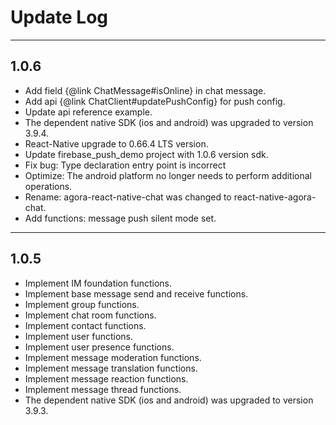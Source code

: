 # Update Log

---

## 1.0.6

- Add field {@link ChatMessage#isOnline} in chat message.
- Add api {@link ChatClient#updatePushConfig} for push config.
- Update api reference example.
- The dependent native SDK (ios and android) was upgraded to version 3.9.4.
- React-Native upgrade to 0.66.4 LTS version.
- Update firebase_push_demo project with 1.0.6 version sdk.
- Fix bug: Type declaration entry point is incorrect
- Optimize: The android platform no longer needs to perform additional operations.
- Rename: agora-react-native-chat was changed to react-native-agora-chat.
- Add functions: message push silent mode set.

---

## 1.0.5

- Implement IM foundation functions.
- Implement base message send and receive functions.
- Implement group functions.
- Implement chat room functions.
- Implement contact functions.
- Implement user functions.
- Implement user presence functions.
- Implement message moderation functions.
- Implement message translation functions.
- Implement message reaction functions.
- Implement message thread functions.
- The dependent native SDK (ios and android) was upgraded to version 3.9.3.
